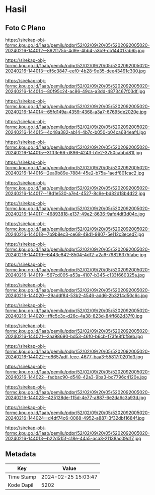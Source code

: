 # Hasil

## Foto C Plano

https://sirekap-obj-formc.kpu.go.id/1aab/pemilu/pdpr/52/02/09/20/05/5202092005020-20240216-144012--892f175b-4d9e-4bb4-a3b9-cb144017ab65.jpg

https://sirekap-obj-formc.kpu.go.id/1aab/pemilu/pdpr/52/02/09/20/05/5202092005020-20240216-144013--df5c3847-eef0-4b28-9e35-dee43491c300.jpg

https://sirekap-obj-formc.kpu.go.id/1aab/pemilu/pdpr/52/02/09/20/05/5202092005020-20240216-144014--80f95c24-ac86-49ca-a3dd-4873467f03df.jpg

https://sirekap-obj-formc.kpu.go.id/1aab/pemilu/pdpr/52/02/09/20/05/5202092005020-20240216-144014--65fd149a-4359-4368-a3a7-67695de2020e.jpg

https://sirekap-obj-formc.kpu.go.id/1aab/pemilu/pdpr/52/02/09/20/05/5202092005020-20240216-144015--4c48a382-ab14-4b7c-b050-b04ca684eaf4.jpg

https://sirekap-obj-formc.kpu.go.id/1aab/pemilu/pdpr/52/02/09/20/05/5202092005020-20240216-144015--31ff3e66-d896-4243-b1e2-3750cabbd81f.jpg

https://sirekap-obj-formc.kpu.go.id/1aab/pemilu/pdpr/52/02/09/20/05/5202092005020-20240216-144016--2ea9b89e-7884-45e2-b75a-1aedf801cac2.jpg

https://sirekap-obj-formc.kpu.go.id/1aab/pemilu/pdpr/52/02/09/20/05/5202092005020-20240216-144017--18d1e530-a7e4-4527-8c9e-bd82d18b4d22.jpg

https://sirekap-obj-formc.kpu.go.id/1aab/pemilu/pdpr/52/02/09/20/05/5202092005020-20240216-144017--46893818-e137-49e2-8636-9afd4df3d04c.jpg

https://sirekap-obj-formc.kpu.go.id/1aab/pemilu/pdpr/52/02/09/20/05/5202092005020-20240216-144018--7b9b8ec3-ce68-49d1-9807-5e112c3eced7.jpg

https://sirekap-obj-formc.kpu.go.id/1aab/pemilu/pdpr/52/02/09/20/05/5202092005020-20240216-144019--6443e842-8504-4df2-a2a6-79826375fabe.jpg

https://sirekap-obj-formc.kpu.go.id/1aab/pemilu/pdpr/52/02/09/20/05/5202092005020-20240216-144019--567cd005-a53a-4107-b345-c133f660325a.jpg

https://sirekap-obj-formc.kpu.go.id/1aab/pemilu/pdpr/52/02/09/20/05/5202092005020-20240216-144020--29addf84-53b2-4546-add6-2b3214d50c6c.jpg

https://sirekap-obj-formc.kpu.go.id/1aab/pemilu/pdpr/52/02/09/20/05/5202092005020-20240216-144020--fffc5c3c-d26c-4a38-823d-84ff682d37f0.jpg

https://sirekap-obj-formc.kpu.go.id/1aab/pemilu/pdpr/52/02/09/20/05/5202092005020-20240216-144021--2aa98690-bd53-46f0-b6cb-f73fe8fbf8eb.jpg

https://sirekap-obj-formc.kpu.go.id/1aab/pemilu/pdpr/52/02/09/20/05/5202092005020-20240216-144022--d8657adf-feee-4677-baa3-55817f0201d3.jpg

https://sirekap-obj-formc.kpu.go.id/1aab/pemilu/pdpr/52/02/09/20/05/5202092005020-20240216-144022--fadbac90-d548-42a3-9ba3-bc7796c4120e.jpg

https://sirekap-obj-formc.kpu.go.id/1aab/pemilu/pdpr/52/02/09/20/05/5202092005020-20240216-144023--425128de-115d-4e77-a887-6e2da6c3a93d.jpg

https://sirekap-obj-formc.kpu.go.id/1aab/pemilu/pdpr/52/02/09/20/05/5202092005020-20240216-144024--d4df74c6-0068-4952-a887-3f32dbf1684f.jpg

https://sirekap-obj-formc.kpu.go.id/1aab/pemilu/pdpr/52/02/09/20/05/5202092005020-20240216-144013--b22d515f-c18e-44a5-aca3-21138ac09d17.jpg


## Metadata

| Key        | Value               |
| ---------- | ------------------- |
| Time Stamp | 2024-02-25 15:03:47 |
| Kode Dapil | 5202                |




